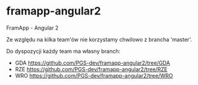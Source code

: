 # framapp-angular2
FramApp - Angular 2


Ze względu na kilka team'ów nie korzystamy chwilowo z brancha 'master'.  

Do dyspozycji każdy team ma własny branch:
- GDA https://github.com/PGS-dev/framapp-angular2/tree/GDA
- RZE https://github.com/PGS-dev/framapp-angular2/tree/RZE
- WRO https://github.com/PGS-dev/framapp-angular2/tree/WRO
